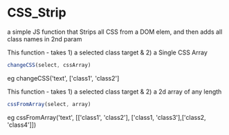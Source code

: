 # CSS_Strip
a simple JS function that Strips all CSS from a DOM elem, and then adds all class names in 2nd param





This function - takes 1) a selected class target & 2) a Single CSS Array
```Javascript
changeCSS(select, cssArray)
```
eg
changeCSS('text', ['class1', 'class2']


This function - takes 1) a selected class target & 2) a 2d array of any length
```Javascript
cssFromArray(select, array)
```
eg
cssFromArray('text', [['class1', 'class2'], ['class1, 'class3'],['class2, 'class4']])
